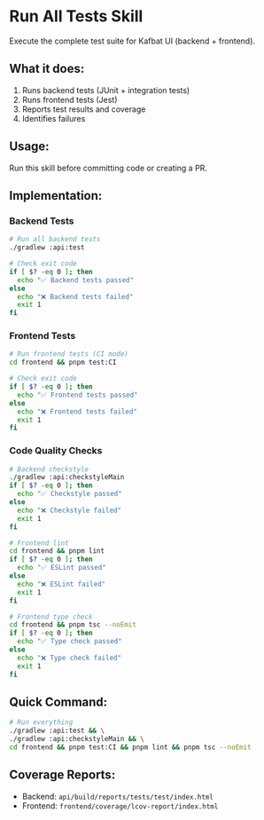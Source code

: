 # Run All Tests Skill

Execute the complete test suite for Kafbat UI (backend + frontend).

## What it does:
1. Runs backend tests (JUnit + integration tests)
2. Runs frontend tests (Jest)
3. Reports test results and coverage
4. Identifies failures

## Usage:
Run this skill before committing code or creating a PR.

## Implementation:

### Backend Tests
```bash
# Run all backend tests
./gradlew :api:test

# Check exit code
if [ $? -eq 0 ]; then
  echo "✅ Backend tests passed"
else
  echo "❌ Backend tests failed"
  exit 1
fi
```

### Frontend Tests
```bash
# Run frontend tests (CI mode)
cd frontend && pnpm test:CI

# Check exit code
if [ $? -eq 0 ]; then
  echo "✅ Frontend tests passed"
else
  echo "❌ Frontend tests failed"
  exit 1
fi
```

### Code Quality Checks
```bash
# Backend checkstyle
./gradlew :api:checkstyleMain
if [ $? -eq 0 ]; then
  echo "✅ Checkstyle passed"
else
  echo "❌ Checkstyle failed"
  exit 1
fi

# Frontend lint
cd frontend && pnpm lint
if [ $? -eq 0 ]; then
  echo "✅ ESLint passed"
else
  echo "❌ ESLint failed"
  exit 1
fi

# Frontend type check
cd frontend && pnpm tsc --noEmit
if [ $? -eq 0 ]; then
  echo "✅ Type check passed"
else
  echo "❌ Type check failed"
  exit 1
fi
```

## Quick Command:
```bash
# Run everything
./gradlew :api:test && \
./gradlew :api:checkstyleMain && \
cd frontend && pnpm test:CI && pnpm lint && pnpm tsc --noEmit
```

## Coverage Reports:
- Backend: `api/build/reports/tests/test/index.html`
- Frontend: `frontend/coverage/lcov-report/index.html`
